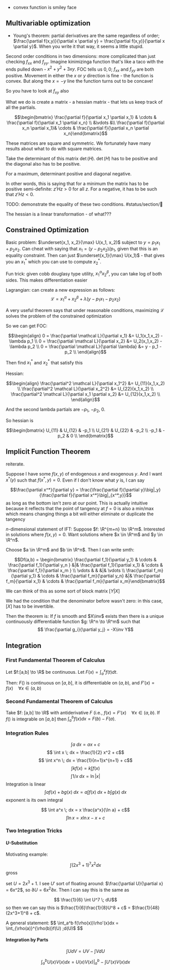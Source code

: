 
- convex function is smiley face

## Multivariable optimization
- Young's theorem: partial derivatives are the same regardless of order; $\frac{\partial f(x,y)}{\partial x \partial y} = \frac{\partial f(x,y)}{\partial x \partial y}$. When you write it that way, it seems a little stupid. 


Second order conditions in two dimensions: more complicated than just checking $f_{xx}$ and $f_{yy}$. Imagine kinimizinga function that's like a taco with the ends pulled down - $x^2 + y^2 + 3xy$. FOC tells us $0,0$; $f_{xx}$ and $f_{yy}$ are both positive. Movement in either the $x$ or $y$ direction is fine - the function is convex. But along the $x = -y$ line the function turns out to be concave! 

So you have to look at $f_{xy}$ also

What we do is create a matrix - a hessian matrix - that lets us keep track of all the partials. 

$$\begin{bmatrix} \frac{\partial f}{\partial x_1 \partial x_1} & \cdots & \frac{\partial f}{\partial x_1 \partial x_n} \\ &\vdots &\\
\frac{\partial f}{\partial x_n \partial x_1}& \cdots & \frac{\partial f}{\partial x_n \partial x_n}\end{bmatrix}$$

These matrices are square and symmetric. We fortunately have many results about what to do with square matrices. 

Take the determinant of this matrix $\det(H)$. $\det(H)$ has to be positive and the diagonal also has to be positive. 

For a maximum, determinant positive and diagonal negative. 

In other words, this is saying that for a minimum the matrix has to be positive semi-definite: $z'Hz > 0$ for all $z$. For a negative, it has to be such that $z'Hz < 0$. 

TODO: demonstrate the equality of these two conditions. #status/section/🚧 

The hessian is a linear transformation - of what??? 


## Constrained Optimization

Basic problem: $\underset{x_1, x_2}{\max} U(x_1, x_2)$ subject to $y = p_1x_1 + p_2 x_2$. Can cheat with saying that $x_1 = (y - p_2x_2)/p_1$, given that this is an equality constraint. Then can just $\underset{x_1}{\max} U(x_1)$ - that gives you an $x_1^*$ which you can use to compute $x_2^*$. 

Fun trick: given cobb douglasy type utility, $x_1^\alpha x_2^\beta$, you can take log of both sides. This makes differentiation easier


Lagrangian: can create a new expression as follows:
$$\mathcal L = x_1 ^\alpha + x_2 ^ \beta  + \lambda(y - p_1x_1 - p_2 x_2)$$

A very useful theorem says that under reasonable conditions, maximizing $\mathcal L$ solves the problem of the constrained optimization 

So we can get FOC: 

$$\begin{align}
0 = \frac{\partial \mathcal L}{\partial x_1}  &= U_1(x_1,x_2) - \lambda p_1 \\
0 = \frac{\partial \mathcal L}{\partial x_2}  &= U_2(x_1,x_2) - \lambda p_2 \\
0 = \frac{\partial \mathcal L}{\partial \lambda}  &= y - p_1 - p_2 \\
\end{align}$$

Then find $x_1^*$ and $x_2^*$ that satisfy this

Hessian: 

$$\begin{align}
\frac{\partial^2 \mathcal L}{\partial x_1^2} &= U_{11}(x_1,x_2) \\
\frac{\partial^2 \mathcal L}{\partial x_2^2} &= U_{22}(x_1,x_2) \\
\frac{\partial^2 \mathcal L}{\partial x_1 \partial x_2} &= U_{12}(x_1,x_2) \\
\end{align}$$

And the second lambda partials are $-p_1$, $-p_2$, $0$. 

So hessian is 

$$\begin{bmatrix}
U_{11} & U_{12} & -p_1 \\
U_{21} & U_{22} & -p_2 \\
-p_1 & - p_2 & 0 \\
\end{bmatrix}$$



## Implicit Function Theorem

reiterate. 

Suppose I have some $f(x, y)$ of endogenous $x$ and exogenous $y$. And I want $x^*(y)$ such that $f(x^*,y) = 0$. Even if I don't know what $y$ is, I can say 

$$\frac{\partial x^*}{\partial y} = \frac{\frac{\partial f}{\partial y}\big|_y}{\frac{\partial f}{\partial x^*}\big|_{x^*,y}}$$
as long as the bottom isn't zero at our point. This is actually intuitive because it reflects that the point of tangency at $f = 0$ is also a min/max which means changing things a bit will either eliminate or duplicate the tangency

$n$-dimensional statement of IFT: Suppose $f: \R^{m+n} \to \R^m$. Interested in solutions where $f(x,y) = 0$. Want solutions where $x \in \R^m$ and $y \in \R^n$. 

Choose $a \in \R^m$ and $b \in \R^n$. Then I can write smth:

$$Df(a,b) = \begin{bmatrix} \frac{\partial f_1}{\partial y_1} & \cdots & \frac{\partial f_1}{\partial y_n } &|& \frac{\partial f_1}{\partial x_1} & \cdots & \frac{\partial f_1}{\partial x_m }  \\
\vdots & & &|& \vdots  \\
\frac{\partial f_m}{\partial y_1} & \cdots & \frac{\partial f_m}{\partial y_n} &|& \frac{\partial f_m}{\partial x_1} & \cdots & \frac{\partial f_m}{\partial x_m}\end{bmatrix}$$

We can think of this as some sort of block matrix $[Y |X]$ 

We had the condition that the denominator before wasn't zero: in this case, $[X]$ has to be invertible.


Then the theorem is: If $f$ is smooth and $X\inv$ exists then there is a unique continuously differentiable function $g: \R^n \to \R^m$ such that 
$$ \frac{\partial g_i}{\partial y_j} = -X\inv Y$$



## Integration 

### First Fundamental Theorem of Calculus

Let $f:[a,b] \to \R$ be continuous. Let $F(x) = \int_a^x f(t)dt$. 

Then: 
$F()$ is continuous on $[a,b]$, it is differentiable on $(a,b)$, and $F'(x) = f(x) \quad \forall x \in (a,b)$ 


### Second Fundamental Theorem of Calculus
Take $f: [a,b] \to \R$ with antiderivative $F$ (i.e., $f(x) = F'(x) \quad \forall x \in (a,b)$. If $f()$ is integrable on $[a,b]$ then $\int_a^b f(x) dx = F(b) - F(a)$. 

### Integration Rules

$$ \int a \; dx  = ax + c$$
$$ \int x \; dx = \frac{1}{2} x^2 + c$$
$$ \int x^n \; dx = \frac{1}{n+1}x^{n+1} + c$$
$$ \int k f(x) = k \int f(x) $$
$$ \int 1/x \; dx = \ln |x|$$
Integration is linear
$$ \int af(x) + bg(x) \; dx = a \int f(x) \; dx + b \int g(x) \; dx$$
exponent is its own integral

$$ \int a^x \; dx = x \frac{a^x}{\ln a} + c$$
$$ \int \ln x= x \ln x  -  x+ c $$
### Two Integration Tricks

#### $U$-Substitution

Motivating example: 

$$ \int (2x^3 + 1)^7 x^2 dx $$
gross

set $U = 2x^3 + 1$. I see $U'$ sort of floating around: $\frac{\partial U}{\partial x} = 6x^2$, so $\partial U = 6x^2 \partial x$. Then I can say this is the same as 

$$ \frac{1}{6} \int U^7 \; dU$$ so then we can say this is $\frac{1}{6}\frac{1}{8}U^8 + c$ = $\frac{1}{48}(2x^3+1)^8 + c$. 

A general statement:
$$ \int_a^b f(\rho(x))\rho'(x)dx = \int_{\rho(a)}^{\rho(b)}f(U) \;d(U)$ $$


#### Integration by Parts

$$\int UdV = UV - \int VdU$$

$$\int_a^b U(x)V(x)dx = U(x)V(x)\big|_a^b - \int U'(x)V(x)dx$$
